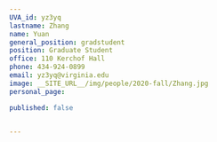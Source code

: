 ```yaml
---
UVA_id: yz3yq
lastname: Zhang
name: Yuan
general_position: gradstudent
position: Graduate Student
office: 110 Kerchof Hall
phone: 434-924-0899
email: yz3yq@virginia.edu
image: __SITE_URL__/img/people/2020-fall/Zhang.jpg
personal_page: 

published: false


---
```

